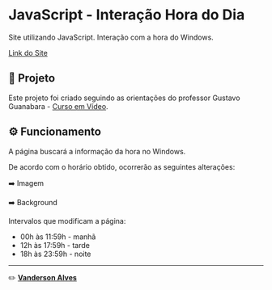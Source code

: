# JavaScript - Interação Hora do Dia

Site utilizando JavaScript. Interação com a hora do Windows.

[Link do Site](https://vanderson01.github.io/JSHoraDoDia/)



## 🚀 Projeto

Este projeto foi criado seguindo as orientações do professor Gustavo Guanabara - [Curso em Vídeo](https://youtube.com/playlist?list=PLHz_AreHm4dlsK3Nr9GVvXCbpQyHQl1o1).



## ⚙️ Funcionamento

A página buscará a informação da hora no Windows.

De acordo com o horário obtido, ocorrerão as seguintes alterações:

:arrow_right: Imagem

:arrow_right: Background

Intervalos que modificam a página: 

* 00h às 11:59h - manhã
* 12h às 17:59h - tarde
* 18h às 23:59h - noite




---

:pencil2:  **[Vanderson Alves](https://github.com/Vanderson01)**

